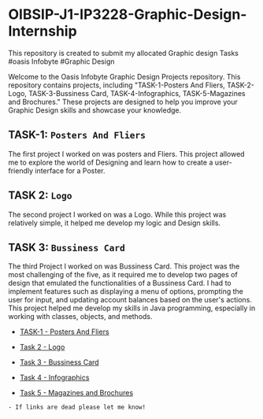 # OIBSIP-J1-IP3228-Graphic-Design-Internship
This repository is created to submit my allocated Graphic design Tasks #oasis Infobyte #Graphic Design


Welcome to the Oasis Infobyte Graphic Design Projects repository. This repository contains projects, including "TASK-1-Posters And Fliers, TASK-2-Logo, TASK-3-Bussiness Card, TASK-4-Infographics, TASK-5-Magazines and Brochures." These projects are designed to help you improve your Graphic Design skills and showcase your knowledge.


## TASK-1: `Posters And Fliers`
The first project I worked on was posters and Fliers. This project allowed me to explore the world of Designing and learn how to create a user-friendly interface for a Poster.

## TASK 2: `Logo`
The second project I worked on was a Logo. While this project was relatively simple, it helped me develop my logic and Design skills.

## TASK 3: `Bussiness Card`
The third Project I worked on was Bussiness Card. This project was the most challenging of the five, as it required me to develop two pages of design that emulated the functionalities of a Bussiness Card.
I had to implement features such as displaying a menu of options, prompting the user for input, and updating account balances based on the user's actions. This project helped me develop my skills in Java programming, especially in working with classes, objects, and methods.




- [TASK-1 - Posters And Fliers](https://www.canva.com/design/DAFnsnk4Bys/gM-mCoSDf6nvtTgghjK72A/edit?utm_content=DAFnsnk4Bys&utm_campaign=designshare&utm_medium=link2&utm_source=sharebutton)

- [Task 2 - Logo](https://www.canva.com/design/DAFnwEbk8U4/-pRfLRMl_-JnQ2E2hCMxKA/edit?utm_content=DAFnwEbk8U4&utm_campaign=designshare&utm_medium=link2&utm_source=sharebutton)

- [Task 3 - Bussiness Card](https://www.canva.com/design/DAFnsT7XcQ8/P6Lpg5yqhM-rqJqMTa2djA/edit?utm_content=DAFnsT7XcQ8&utm_campaign=designshare&utm_medium=link2&utm_source=sharebutton)
  
- [Task 4 - Infographics](https://www.canva.com/design/DAFnsvL_4dM/rRVurimL6hXglxmcZPs63w/edit?utm_content=DAFnsvL_4dM&utm_campaign=designshare&utm_medium=link2&utm_source=sharebutton)

- [Task 5 - Magazines and Brochures](https://www.canva.com/design/DAFnsyD7L4Y/kgEPM0gbbTUXtDsITkXQSA/edit?utm_content=DAFnsyD7L4Y&utm_campaign=designshare&utm_medium=link2&utm_source=sharebutton)

``` 
- If links are dead please let me know!
```
